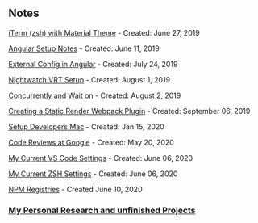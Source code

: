 <link rel="stylesheet" href="/main.css"/>

## Notes

[iTerm (zsh) with Material Theme](./iterm-with-material-theme) - Created: June 27, 2019

[Angular Setup Notes](angular-setup-notes) - Created: June 11, 2019

[External Config in Angular](external-config-with-angular) - Created: July 24, 2019

[Nightwatch VRT Setup](nightwatch-vrt-setup) - Created: August 1, 2019

[Concurrently and Wait on](concurrently-and-wait-on) - Created: August 2, 2019

[Creating a Static Render Webpack Plugin](creating-a-static-render-webpack-plugin) - Created: September 06, 2019

[Setup Developers Mac](setup-developers-mac) - Created: Jan 15, 2020

[Code Reviews at Google](code-review-at-google) - Created: May 20, 2020

[My Current VS Code Settings](my-current-vscode-settings) - Created: June 06, 2020

[My Current ZSH Settings](my-current-zsh-settings) - Created: June 06, 2020

[NPM Registries](npm-registries.md) - Created June 10, 2020

### [My Personal Research and unfinished Projects](../research)











